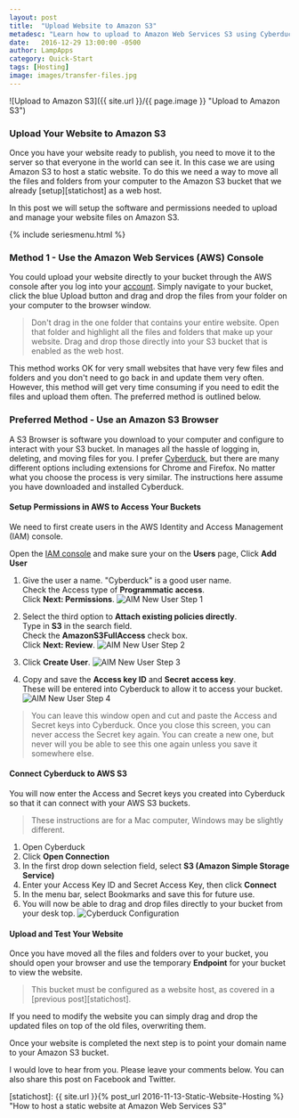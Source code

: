 ```yaml
---
layout: post
title:  "Upload Website to Amazon S3"
metadesc: "Learn how to upload to Amazon Web Services S3 using Cyberduck"
date:   2016-12-29 13:00:00 -0500
author: LampApps
category: Quick-Start
tags: [Hosting]
image: images/transfer-files.jpg
---
```


![Upload to Amazon S3]({{ site.url }}/{{ page.image }} "Upload to Amazon S3")

### Upload Your Website to Amazon S3

Once you have your website ready to publish, you need to move it to the server so that everyone in the world can see it. In this case we are using Amazon S3 to host a static website. To do this we need a way to move all the files and folders from your computer to the Amazon S3 bucket that we already [setup][statichost] as a web host.

In this post we will setup the software and permissions needed to upload and manage your website files on Amazon S3.

<!--more-->

{% include seriesmenu.html %}

### Method 1 - Use the Amazon Web Services (AWS) Console

You could upload your website directly to your bucket through the AWS console after you log into your [account][aws]. Simply navigate to your bucket, click the blue Upload button and drag and drop the files from your folder on your computer to the browser window.

> Don't drag in the one folder that contains your entire website. Open that folder and highlight all the files and folders that make up your website. Drag and drop those directly into your S3 bucket that is enabled as the web host.

This method works OK for very small websites that have very few files and folders and you don't need to go back in and update them very often. However, this method will get very time consuming if you need to edit the files and upload them often. The preferred method is outlined below.

### Preferred Method - Use an Amazon S3 Browser

A S3 Browser is software you download to your computer and configure to interact with your S3 bucket. In manages all the hassle of logging in, deleting, and moving files for you. I prefer [Cyberduck][cyberduck], but there are many different options including extensions for Chrome and Firefox. No matter what you choose the process is very similar. The instructions here assume you have downloaded and installed Cyberduck.


#### Setup Permissions in AWS to Access Your Buckets

We need to first create users in the AWS Identity and Access Management (IAM) console.

Open the [IAM console][IAM] and make sure your on the **Users** page, Click **Add User**

1. Give the user a name. "Cyberduck" is a good user name. <br />
Check the Access type of **Programmatic access**. <br />
Click **Next: Permissions**.
![AIM New User Step 1]({{site.url}}/images/IAM-step1.jpg "AIM New User Step 1")

2. Select the third option to **Attach existing policies directly**. <br />
Type in **S3** in the search field. <br />
Check the **AmazonS3FullAccess** check box. <br />
Click **Next: Review**.
![AIM New User Step 2]({{site.url}}/images/IAM-step2.jpg "AIM New User Step 2")

3. Click **Create User**.
![AIM New User Step 3]({{site.url}}/images/IAM-step3.jpg "AIM New User Step 3")

4. Copy and save the **Access key ID** and **Secret access key**. <br />
These will be entered into Cyberduck to allow it to access your bucket.
![AIM New User Step 4]({{site.url}}/images/IAM-step4.jpg "AIM New User Step 4")
> You can leave this window open and cut and paste the Access and Secret keys into Cyberduck. Once you close this screen, you can never access the Secret key again. You can create a new one, but never will you be able to see this one again unless you save it somewhere else.

#### Connect Cyberduck to AWS S3

You will now enter the Access and Secret keys you created into Cyberduck so that it can connect with your AWS S3 buckets.

> These instructions are for a Mac computer, Windows may be slightly different.

1. Open Cyberduck
2. Click **Open Connection**
3. In the first drop down selection field, select **S3 (Amazon Simple Storage Service)**
4. Enter your Access Key ID and Secret Access Key, then click **Connect**
5. In the menu bar, select Bookmarks and save this for future use.
6. You will now be able to drag and drop files directly to your bucket from your desk top.
![Cyberduck Configuration]({{site.url}}/images/cyberduck-1.jpg "Cyberduck Configuration")

#### Upload and Test Your Website

Once you have moved all the files and folders over to your bucket, you should open your browser and use the temporary **Endpoint** for your bucket to view the website.
> This bucket must be configured as a website host, as covered in a [previous post][statichost].

If you need to modify the website you can simply drag and drop the updated files on top of the old files, overwriting them.

Once your website is completed the next step is to point your domain name to your Amazon S3 bucket.

I would love to hear from you. Please leave your comments below. You can also share this post on Facebook and Twitter.  

[aws]: https://aws.amazon.com/ "Amazon Web Service Website"
[awssetupstatic]: https://docs.aws.amazon.com/AmazonS3/latest/dev/website-hosting-custom-domain-walkthrough.html "Amazon Web Services Instructions on how to host a static website"
[cyberduck]: https://cyberduck.io/ "Cyberduck File Transfer"
[IAM]: https://console.aws.amazon.com/iam/home#/users "IAM tool on Amazon Web Services"
[statichost]: {{ site.url }}{% post_url 2016-11-13-Static-Website-Hosting %} "How to host a static website at Amazon Web Services S3"
